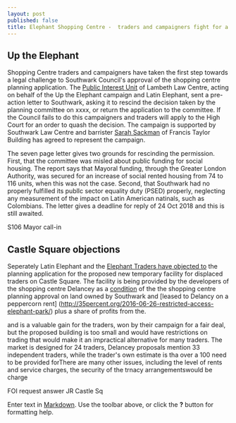 ```yaml
---
layout: post
published: false
title: Elephant Shopping Centre -  traders and campaigners fight for a fair deal
---
```


## Up the Elephant

Shopping Centre traders and campaigners have taken the first step towards a legal challenge to Southwark Council's approval of the shopping centre planning application.  The [Public Interest Unit](http://www.pilu.org.uk/paul-heron/) of Lambeth Law Centre, acting on behalf of the Up the Elephant campaign and Latin Elephant, sent a pre-action letter to Southwark, asking it to rescind the decision taken by the planning committee on xxxx, or return the application to the committee.  If the Council fails to do this campaigners and traders will apply to the High Court for an order to quash the decision.  The campaign is supported by Southwark Law Centre and barrister [Sarah Sackman](https://www.ftbchambers.co.uk/barristers/sarah-sackman) of Francis Taylor Building has agreed to represent the campaign.

The seven page letter gives two grounds for rescinding the permission. First, that the committee was misled about public funding for social housing. The report says that Mayoral funding, through the Greater London Authority, was secured for an increase of social rented housing from 74 to 116 units, when this was not the case.  Second, that Southwark had no properly fulfilled its publIc sector equality duty (PSED) properly, neglecting any measurement of the impact on Latin American natinals, such as Colombians.  The letter gives a deadline for reply of 24 Oct 2018 and this is still awaited.

S106
Mayor call-in

## Castle Square objections

Seperately Latin Elephant and the [Elephant Traders have objected to](https://planning.southwark.gov.uk/online-applications/applicationDetails.do?activeTab=neighbourComments&keyVal=_STHWR_DCAPR_9578882) the planning application for the proposed new temporary facility for displaced traders on Castle Square.  The facility is being provided by the developers of the shopping centre Delancey as a [condition](http://moderngov.southwark.gov.uk/mgAi.aspx?ID=49413) of the the shopping centre planning approval on land owned by Southwark and [leased to Delancy on a peppercorn rent] (http://35percent.org/2016-06-26-restricted-access-elephant-park/) plus a share of profits from the.





and is a valuable gain for the traders, won by their campaign for a fair deal, but the proposed building is too small and would have restrictions on trading that would make it an impractical alternative for many traders.  The market is designed for 24 traders, Delancey proposals mention 33 independent traders, while the trader's own estimate is tha over a 100 need to be provided forThere are many other issues, including the level of rents and service charges, the security of the trnacy arrangementswould be charge  



FOI request answer
JR 
Castle Sq




Enter text in [Markdown](http://daringfireball.net/projects/markdown/). Use the toolbar above, or click the **?** button for formatting help.